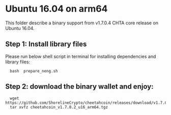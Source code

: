 # Ubuntu 16.04 on arm64 

This folder describe a binary support from v1.7.0.4 CHTA core release on Ubuntu 16.04.

## Step 1: Install library files
Please run below shell script in terminal for installing dependencies and library files:
```
  bash  prepare_neng.sh
```

## Step 2: download the binary wallet and enjoy:
```
  wget  https://github.com/ShorelineCrypto/cheetahcoin/releases/download/v1.7.0.2/cheetahcoin_v1.7.0.2_u16_arm64.tgz
  tar xvfz cheetahcoin_v1.7.0.2_u16_arm64.tgz
```
